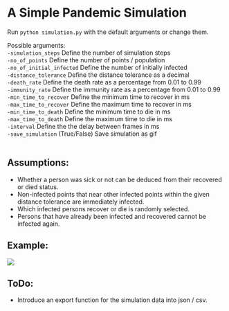# A Simple Pandemic Simulation

Run ```python simulation.py``` with the default arguments or change them.

Possible arguments:<br />
  ```-simulation_steps``` Define the number of simulation steps<br />
   ```-no_of_points```  Define the number of points / population<br />
   ```-no_of_initial_infected```  Define the number of initially infected<br />
   ```-distance_tolerance``` Define the distance tolerance as a decimal<br />
   ```-death_rate``` Define the death rate as a percentage from 0.01 to 0.99<br />
   ```-immunity_rate``` Define the immunity rate as a percentage from 0.01 to 0.99<br />
   ```-min_time_to_recover``` Define the minimum time to recover in ms<br />
   ```-max_time_to_recover``` Define the maximum time to recover in ms<br />
   ```-min_time_to_death``` Define the minimum time to die in ms<br />
   ```-max_time_to_death``` Define the maximum time to die in ms<br />
   ```-interval``` Define the the delay between frames in ms<br />
   ```-save_simulation``` (True/False) Save simulation as gif <br /><br />
## Assumptions:<br />
* Whether a person was sick or not can be deduced from their recovered or died status.
* Non-infected points that near other infected points within the given distance tolerance are immediately infected.
* Which infected persons recover or die is randomly selected.
* Persons that have already been infected and recovered cannot be infected again.
## Example:<br />
<kbd><img src="https://github.com/Yoan-D/simple-pandemic-simulation/blob/main/example.gif" /></kbd>

## ToDo:<br />
* Introduce an export function for the simulation data into json / csv. <br />

